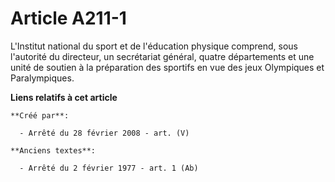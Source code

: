 # Article A211-1

L'Institut national du sport et de l'éducation physique comprend, sous l'autorité du directeur, un secrétariat général,
quatre départements et une unité de soutien à la préparation des sportifs en vue des jeux Olympiques et Paralympiques.

**Liens relatifs à cet article**

	**Créé par**:

	  - Arrêté du 28 février 2008 - art. (V)

	**Anciens textes**:

	  - Arrêté du 2 février 1977 - art. 1 (Ab)
